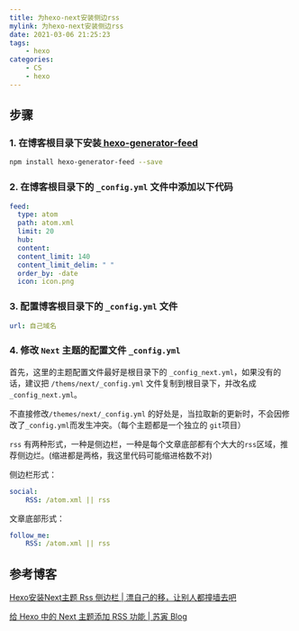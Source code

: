 ```yaml
---
title: 为hexo-next安装侧边rss
mylink: 为hexo-next安装侧边rss
date: 2021-03-06 21:25:23
tags:
	- hexo
categories:
	- CS
	- hexo
---
```


## 步骤

### 1. 在博客根目录下安装[ hexo-generator-feed](https://github.com/hexojs/hexo-generator-feed)

```sh
npm install hexo-generator-feed --save
```

<!--more-->

### 2. 在博客根目录下的 `_config.yml` 文件中添加以下代码

```yml
feed:
  type: atom
  path: atom.xml
  limit: 20
  hub:
  content:
  content_limit: 140
  content_limit_delim: " "
  order_by: -date
  icon: icon.png
```

### 3. 配置博客根目录下的 `_config.yml` 文件

```yml
url: 自己域名
```

### 4. 修改 `Next` 主题的配置文件 `_config.yml`

首先，这里的主题配置文件最好是根目录下的 `_config_next.yml`，如果没有的话，建议把 `/thems/next/_config.yml` 文件复制到根目录下，并改名成 `_config_next.yml`。

不直接修改`/themes/next/_config.yml` 的好处是，当拉取新的更新时，不会因修改了`_config.yml`而发生冲突。（每个主题都是一个独立的 `git`项目）

`rss` 有两种形式，一种是侧边栏，一种是每个文章底部都有个大大的`rss`区域，推荐侧边烂。(缩进都是两格，我这里代码可能缩进格数不对)

侧边栏形式：

```yml
social:
	RSS: /atom.xml || rss
```

文章底部形式：

```yml
follow_me:
	RSS: /atom.xml || rss
```

## 参考博客

[Hexo安装Next主题 Rss 侧边栏 | 漂自己的移，让别人都撞墙去吧](https://www.gagahappy.com/use-next-theme/)

[给 Hexo 中的 Next 主题添加 RSS 功能 | 苏寅 Blog](https://suyin-blog.club/2020/2M3YWE7/)